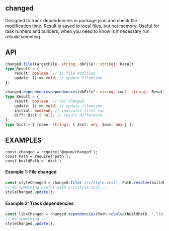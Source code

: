 changed
---
Designed to track dependencies in package.json and check file modification time.
Result is saved to local files, but not memory.
Useful for task runners and builders, when you need to know is it necessary run rebuild someting.

API
---
```ts
changed.file(targetFile: string, dbFile?: string): Result
type Result = {
    result: boolean; // is file modified
    update: () => void; // update filemtime
};
```
```ts
changed.dependenciesdependencies(dbFile?: string, cwd?: string): Result
type Result = {
    result: boolean; // has changed
    update: () => void; // update filemtime
    initial: boolean; // indicates first run
    diff: Dict | null; // result difference
};
type Dict = { [name: string]: { $set: any, $was: any } };
```

EXAMPLES
---
```
const changed = require('@epam/changed');
const Path = require('path');
const buildPath = 'dist';
```
#### Example 1: File changed
```ts
const styleChanged = changed.file(`src/style.scss`, Path.resolve(buildPath, '.style.dat'));
// do something useful with src/style.scss...
styleChanged.update();
```
#### Example 2: Track dependencies
```ts
const libsChanged = changed.dependencies(Path.resolve(buildPath, '.libs.dat'));
// do something...
styleChanged.update();
```
